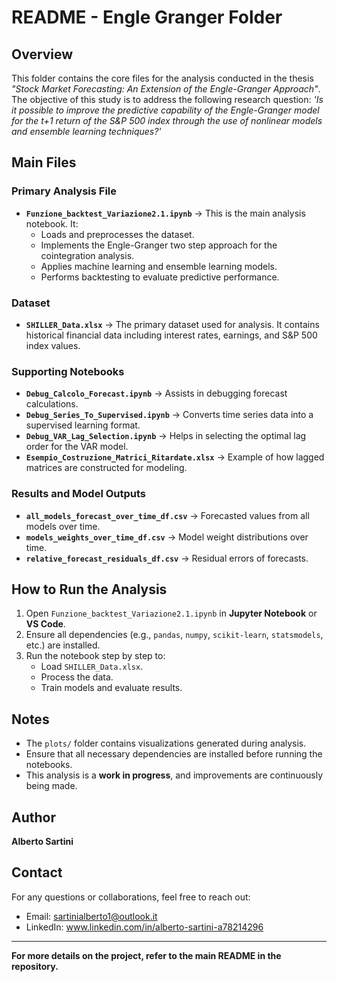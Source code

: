 # README - Engle Granger Folder

## Overview
This folder contains the core files for the analysis conducted in the thesis *"Stock Market Forecasting: An Extension of the Engle-Granger Approach"*. 
The objective of this study is to address the following research question: *'Is it possible to improve the predictive capability of the Engle-Granger model for the t+1 return of the S&P 500 index through the use of nonlinear models and ensemble learning techniques?'* 

## Main Files
### **Primary Analysis File**
- **`Funzione_backtest_Variazione2.1.ipynb`** → This is the main analysis notebook. It:
  - Loads and preprocesses the dataset.
  - Implements the Engle-Granger two step approach for the cointegration analysis.
  - Applies machine learning and ensemble learning models.
  - Performs backtesting to evaluate predictive performance.

### **Dataset**
- **`SHILLER_Data.xlsx`** → The primary dataset used for analysis. It contains historical financial data including interest rates, earnings, and S&P 500 index values.

### **Supporting Notebooks**
- **`Debug_Calcolo_Forecast.ipynb`** → Assists in debugging forecast calculations.
- **`Debug_Series_To_Supervised.ipynb`** → Converts time series data into a supervised learning format.
- **`Debug_VAR_Lag_Selection.ipynb`** → Helps in selecting the optimal lag order for the VAR model.
- **`Esempio_Costruzione_Matrici_Ritardate.xlsx`** → Example of how lagged matrices are constructed for modeling.

### **Results and Model Outputs**
- **`all_models_forecast_over_time_df.csv`** → Forecasted values from all models over time.
- **`models_weights_over_time_df.csv`** → Model weight distributions over time.
- **`relative_forecast_residuals_df.csv`** → Residual errors of forecasts.

## How to Run the Analysis
1. Open `Funzione_backtest_Variazione2.1.ipynb` in **Jupyter Notebook** or **VS Code**.
2. Ensure all dependencies (e.g., `pandas`, `numpy`, `scikit-learn`, `statsmodels`, etc.) are installed.
3. Run the notebook step by step to:
   - Load `SHILLER_Data.xlsx`.
   - Process the data.
   - Train models and evaluate results.

## Notes
- The `plots/` folder contains visualizations generated during analysis.
- Ensure that all necessary dependencies are installed before running the notebooks.
- This analysis is a **work in progress**, and improvements are continuously being made.

## Author
**Alberto Sartini**

## Contact
For any questions or collaborations, feel free to reach out:
- Email: sartinialberto1@outlook.it
- LinkedIn: www.linkedin.com/in/alberto-sartini-a78214296

---
**For more details on the project, refer to the main README in the repository.**
